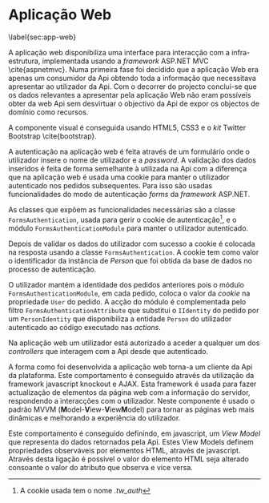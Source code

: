 Aplicação Web
=

\label{sec:app-web}

A aplicação web disponibiliza uma interface para interacção com a infra-estrutura, implementada usando a *framework* ASP.NET MVC \cite{aspnetmvc}.
Numa primeira fase foi decidido que a aplicação Web era apenas um consumidor da Api obtendo toda a informação que necessitava apresentar ao utilizador da Api.
Com o decorrer do projecto conclui-se que os dados relevantes a apresentar pela aplicação Web não eram possíveis obter da web Api sem desvirtuar o objectivo da Api de expor os objectos de domínio como recursos.

A componente visual é conseguida usando HTML5, CSS3 e o *kit* Twitter Bootstrap \cite{bootstrap}.

A autenticação na aplicação web é feita através de um formulário onde o utilizador insere o nome de utilizador e a *password*. A validação dos dados inseridos é feita de forma semelhante à utilizada na Api com a diferença que na aplicação web é usada uma cookie para manter o utilizador autenticado nos pedidos subsequentes. 
Para isso são usadas funcionalidades do modo de autenticação *forms* da *framework* ASP.NET. 

As classes que expõem as funcionalidades necessárias são a classe `FormsAuthentication`, usada para gerir o cookie de autenticação[^cookie], e o módulo `FormsAuthenticationModule` para manter o utilizador autenticado. 

[^cookie]: A cookie usada tem o nome *.tw_auth*

Depois de validar os dados do utilizador com sucesso a cookie é colocada na resposta usando a classe `FormsAuthentication`.
A cookie tem como valor o identificador da instância de *Person* que foi obtida da base de dados no processo de autenticação. 

O utilizador mantém a identidade dos pedidos anteriores pois o módulo `FormsAuthenticationModule`, em cada pedido, coloca o valor da *cookie* na propriedade `User` do pedido. A acção do módulo é complementada pelo filtro `FormsAuthenticationAttribute` que substitui o `IIdentity` do pedido por um `PersonIdentity` que disponibiliza a entidade `Person` do utilizador autenticado ao código executado nas *actions*.

Na aplicação web um utilizador está autorizado a aceder a qualquer um dos *controllers* que interagem com a Api desde que autenticado. 


A forma como foi desenvolvida a aplicação web torna-a um cliente da Api da plataforma. Este comportamento é conseguido através da utilização da framework javascript knockout e AJAX. Esta framework é usada para fazer actualização de elementos da página web com a informação do servidor, respondendo a interacções com o utilizador. Neste componente é usado o padrão MVVM (**M**odel-**V**iew-**V**iew**M**odel) para tornar as páginas web mais dinâmicas e melhorando a experiência do utilizador. 

Este comportamento é conseguido definindo, em javascript, um *View Model* que representa do dados retornados pela Api. Estes View Models definem propriedades observáveis por elementos HTML, através de javascript. Através desta ligação é possivel o valor do elemento HTML seja alterado consoante o valor do atributo que observa e vice versa.
 
